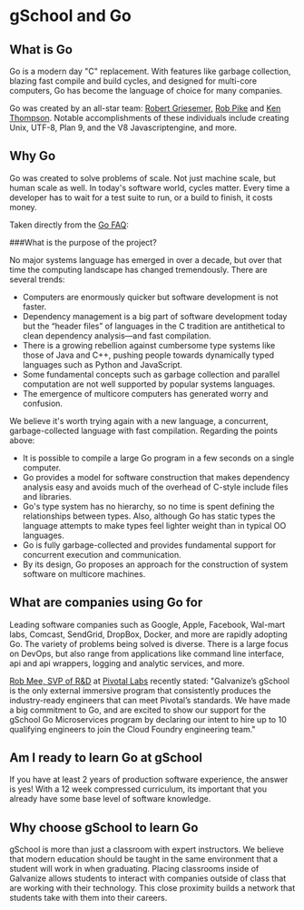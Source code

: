 # gSchool and Go

## What is Go

Go is a modern day "C" replacement. With features like garbage collection, 
blazing fast compile and build cycles, and designed for multi-core computers,
Go has become the language of choice for many companies.

Go was created by an all-star team: 
[Robert Griesemer](http://en.wikipedia.org/wiki/Robert_Griesemer), 
[Rob Pike](http://en.wikipedia.org/wiki/Rob_Pike) and 
[Ken Thompson](http://en.wikipedia.org/wiki/Ken_Thompson).
Notable accomplishments of these individuals include creating Unix, UTF-8, Plan 9,
and the V8 Javascriptengine, and more.

## Why Go

Go was created to solve problems of scale.  Not just machine scale, but human
scale as well.  In today's software world, cycles matter.  Every time a developer
has to wait for a test suite to run, or a build to finish, it costs money.

Taken directly from the [Go FAQ](https://golang.org/doc/faq):

###What is the purpose of the project?

No major systems language has emerged in over a decade, but over that time the computing landscape has changed tremendously. There are several trends:

- Computers are enormously quicker but software development is not faster.
- Dependency management is a big part of software development today but the “header files” of languages in the C tradition are antithetical to clean dependency analysis—and fast compilation.
- There is a growing rebellion against cumbersome type systems like those of Java and C++, pushing people towards dynamically typed languages such as Python and JavaScript.
- Some fundamental concepts such as garbage collection and parallel computation are not well supported by popular systems languages.
- The emergence of multicore computers has generated worry and confusion.

We believe it's worth trying again with a new language, a concurrent, garbage-collected language with fast compilation. Regarding the points above:

- It is possible to compile a large Go program in a few seconds on a single computer.
- Go provides a model for software construction that makes dependency analysis easy and avoids much of the overhead of C-style include files and libraries.
- Go's type system has no hierarchy, so no time is spent defining the relationships between types. Also, although Go has static types the language attempts to make types feel lighter weight than in typical OO languages.
- Go is fully garbage-collected and provides fundamental support for concurrent execution and communication.
- By its design, Go proposes an approach for the construction of system software on multicore machines.

## What are companies using Go for

Leading software companies such as Google, Apple, Facebook, Wal-mart labs, Comcast, 
SendGrid, DropBox, Docker, and more are rapidly adopting Go.
The variety of problems being solved is diverse. There is a large focus on DevOps, 
but also range from applications like command line interface, api and api wrappers, logging 
and analytic services, and more.

[Rob Mee, SVP of R&D](http://pivotallabs.com/team/executives/) at [Pivotal Labs](http://pivotallabs.com/) recently stated:
"Galvanize’s gSchool is the only external immersive program that consistently produces the industry-ready engineers that can meet Pivotal’s standards. 
We have made a big commitment to Go, and are excited to show our support for the gSchool Go Microservices program by declaring our intent to hire up to 10 qualifying engineers to join the Cloud Foundry engineering team."

## Am I ready to learn Go at gSchool

If you have at least 2 years of production software experience,
the answer is yes!  With a 12 week compressed curriculum, its important
that you already have some base level of software knowledge.

## Why choose gSchool to learn Go

gSchool is more than just a classroom with expert instructors.  We believe
that modern education should be taught in the same environment that a
student will work in when graduating.  Placing classrooms inside of Galvanize
allows students to interact with companies outside of class that are working
with their technology.  This close proximity builds a network that students
take with them into their careers.
